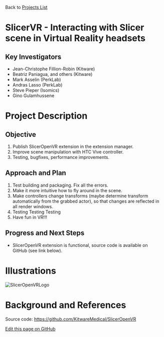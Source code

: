 Back to [Projects List](../../README.md#ProjectsList)

# SlicerVR - Interacting with Slicer scene in Virtual Reality headsets

## Key Investigators

- Jean-Christophe Fillion-Robin (Kitware)
- Beatriz Paniagua, and others (Kitware)
- Mark Asselin (PerkLab)
- Andras Lasso (PerkLab)
- Steve Pieper (Isomics)
- Gino Gulamhussene

# Project Description

## Objective

1. Publish SlicerOpenVR extension in the extension manager.
1. Improve scene manipulation with HTC Vive controller.
1. Testing, bugfixes, performance improvements.

## Approach and Plan

1. Test building and packaging. Fix all the errors.
1. Make it more intuitive how to fly around in the scene.
1. Make controllers change transforms (maybe determine transform automatically from the grabbed actor), so that changes are reflected in all render windows.
1. Testing Testing Testing
1. Have fun in VR!!!

## Progress and Next Steps

- SlicerOpenVR extension is functional, source code is available on GitHub (see link below).

# Illustrations

![SlicerOpenVRLogo](https://github.com/KitwareMedical/SlicerOpenVR/raw/master/VR.png)

# Background and References

Source code: https://github.com/KitwareMedical/SlicerOpenVR


<!--Link for editing page when displayed in GitHub pages-->
<a href="{{site.github.repository_url}}/edit/master/{{page.path}}">Edit this page on GitHub</a>


